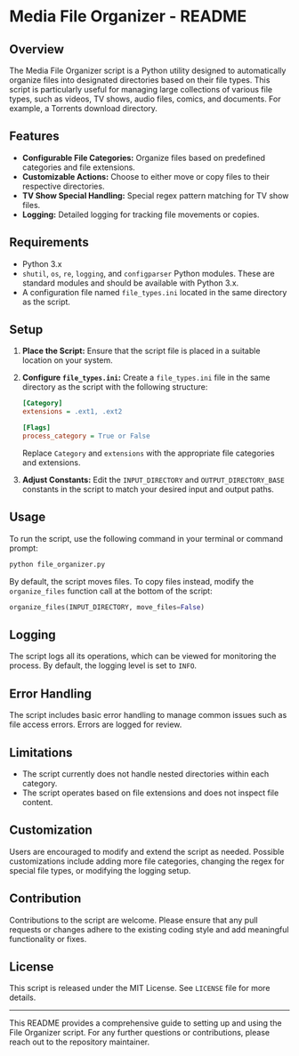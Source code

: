 # Media File Organizer - README

## Overview
The Media File Organizer script is a Python utility designed to automatically organize files into designated directories based on their file types. This script is particularly useful for managing large collections of various file types, such as videos, TV shows, audio files, comics, and documents.  For example, a Torrents download directory.

## Features
- **Configurable File Categories:** Organize files based on predefined categories and file extensions.
- **Customizable Actions:** Choose to either move or copy files to their respective directories.
- **TV Show Special Handling:** Special regex pattern matching for TV show files.
- **Logging:** Detailed logging for tracking file movements or copies.

## Requirements
- Python 3.x
- `shutil`, `os`, `re`, `logging`, and `configparser` Python modules. These are standard modules and should be available with Python 3.x.
- A configuration file named `file_types.ini` located in the same directory as the script.

## Setup
1. **Place the Script:**
   Ensure that the script file is placed in a suitable location on your system.

2. **Configure `file_types.ini`:**
   Create a `file_types.ini` file in the same directory as the script with the following structure:

   ```ini
   [Category]
   extensions = .ext1, .ext2

   [Flags]
   process_category = True or False
   ```
   Replace `Category` and `extensions` with the appropriate file categories and extensions.

3. **Adjust Constants:**
   Edit the `INPUT_DIRECTORY` and `OUTPUT_DIRECTORY_BASE` constants in the script to match your desired input and output paths.

## Usage
To run the script, use the following command in your terminal or command prompt:
```bash
python file_organizer.py
```

By default, the script moves files. To copy files instead, modify the `organize_files` function call at the bottom of the script:
```python
organize_files(INPUT_DIRECTORY, move_files=False)
```

## Logging
The script logs all its operations, which can be viewed for monitoring the process. By default, the logging level is set to `INFO`.

## Error Handling
The script includes basic error handling to manage common issues such as file access errors. Errors are logged for review.

## Limitations
- The script currently does not handle nested directories within each category.
- The script operates based on file extensions and does not inspect file content.

## Customization
Users are encouraged to modify and extend the script as needed. Possible customizations include adding more file categories, changing the regex for special file types, or modifying the logging setup.

## Contribution
Contributions to the script are welcome. Please ensure that any pull requests or changes adhere to the existing coding style and add meaningful functionality or fixes.

## License
This script is released under the MIT License. See `LICENSE` file for more details.

---

This README provides a comprehensive guide to setting up and using the File Organizer script. For any further questions or contributions, please reach out to the repository maintainer.
